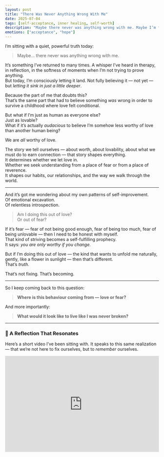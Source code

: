 ```yaml
---
layout: post
title: "There Was Never Anything Wrong With Me"
date: 2025-07-04
tags: [self-acceptance, inner healing, self-worth]
description: "Maybe there never was anything wrong with me. Maybe I’m finally letting that truth sink in."
emotions: ["acceptance", "hope"]
---
```


I’m sitting with a quiet, powerful truth today:

> Maybe… there never was anything wrong with me.

It’s something I’ve returned to many times. A whisper I’ve heard in therapy, in reflection, in the softness of moments when I’m not trying to prove anything.  
But today, I’m consciously letting it land. Not fully believing it — not yet — but *letting it sink in just a little deeper*.

Because the part of me that doubts this?  
That’s the same part that had to believe something *was* wrong in order to survive a childhood where love felt conditional.

But what if I’m just as human as everyone else?  
Just as lovable?  
What if it’s actually *audacious* to believe I’m somehow less worthy of love than another human being?

We are *all* worthy of love.

The story we tell ourselves — about worth, about lovability, about what we must do to earn connection — that story shapes everything.  
It determines whether we let love in.  
Whether we seek understanding from a place of fear or from a place of reverence.  
It shapes our habits, our relationships, and the way we walk through the world.

---

And it’s got me wondering about my own patterns of self-improvement.  
Of emotional excavation.  
Of relentless introspection.

> Am I doing this out of love?  
> Or out of fear?

If it’s fear — fear of not being good enough, fear of being too much, fear of being unlovable — then I need to be honest with myself.  
That kind of striving becomes a self-fulfilling prophecy.  
It says: *you are only worthy if you change.*

But if I’m doing this out of love — the kind that wants to unfold me naturally, gently, like a flower in sunlight — then that’s different.  
That’s *truth*.

That’s not fixing. That’s becoming.

---

So I keep coming back to this question:

> **Where is this behaviour coming from — love or fear?**

And more importantly:

> **What would it look like to live like I was never broken?**

---

### 🎥 A Reflection That Resonates  
Here’s a short video I’ve been sitting with. It speaks to this same realization — that we’re not here to fix ourselves, but to *remember* ourselves.

<iframe width="100%" height="315" src="https://www.youtube.com/embed/_ZPBGv2BG6U" title="YouTube video player" frameborder="0" allowfullscreen></iframe>
